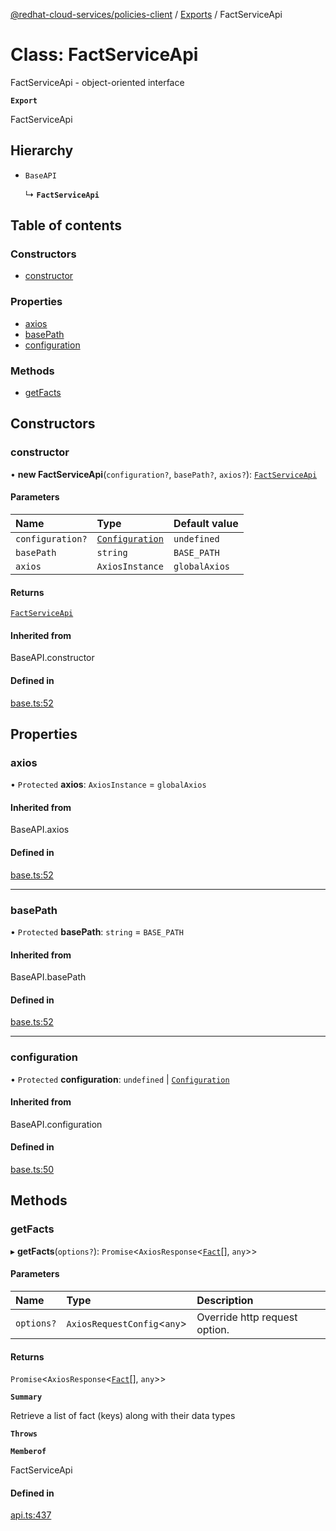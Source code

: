[@redhat-cloud-services/policies-client](../README.md) / [Exports](../modules.md) / FactServiceApi

# Class: FactServiceApi

FactServiceApi - object-oriented interface

**`Export`**

FactServiceApi

## Hierarchy

- `BaseAPI`

  ↳ **`FactServiceApi`**

## Table of contents

### Constructors

- [constructor](FactServiceApi.md#constructor)

### Properties

- [axios](FactServiceApi.md#axios)
- [basePath](FactServiceApi.md#basepath)
- [configuration](FactServiceApi.md#configuration)

### Methods

- [getFacts](FactServiceApi.md#getfacts)

## Constructors

### constructor

• **new FactServiceApi**(`configuration?`, `basePath?`, `axios?`): [`FactServiceApi`](FactServiceApi.md)

#### Parameters

| Name | Type | Default value |
| :------ | :------ | :------ |
| `configuration?` | [`Configuration`](Configuration.md) | `undefined` |
| `basePath` | `string` | `BASE_PATH` |
| `axios` | `AxiosInstance` | `globalAxios` |

#### Returns

[`FactServiceApi`](FactServiceApi.md)

#### Inherited from

BaseAPI.constructor

#### Defined in

[base.ts:52](https://github.com/RedHatInsights/javascript-clients/blob/main/packages/policies/base.ts#L52)

## Properties

### axios

• `Protected` **axios**: `AxiosInstance` = `globalAxios`

#### Inherited from

BaseAPI.axios

#### Defined in

[base.ts:52](https://github.com/RedHatInsights/javascript-clients/blob/main/packages/policies/base.ts#L52)

___

### basePath

• `Protected` **basePath**: `string` = `BASE_PATH`

#### Inherited from

BaseAPI.basePath

#### Defined in

[base.ts:52](https://github.com/RedHatInsights/javascript-clients/blob/main/packages/policies/base.ts#L52)

___

### configuration

• `Protected` **configuration**: `undefined` \| [`Configuration`](Configuration.md)

#### Inherited from

BaseAPI.configuration

#### Defined in

[base.ts:50](https://github.com/RedHatInsights/javascript-clients/blob/main/packages/policies/base.ts#L50)

## Methods

### getFacts

▸ **getFacts**(`options?`): `Promise`\<`AxiosResponse`\<[`Fact`](../interfaces/Fact.md)[], `any`\>\>

#### Parameters

| Name | Type | Description |
| :------ | :------ | :------ |
| `options?` | `AxiosRequestConfig`\<`any`\> | Override http request option. |

#### Returns

`Promise`\<`AxiosResponse`\<[`Fact`](../interfaces/Fact.md)[], `any`\>\>

**`Summary`**

Retrieve a list of fact (keys) along with their data types

**`Throws`**

**`Memberof`**

FactServiceApi

#### Defined in

[api.ts:437](https://github.com/RedHatInsights/javascript-clients/blob/main/packages/policies/api.ts#L437)
